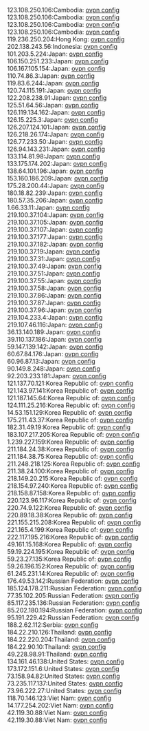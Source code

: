 123.108.250.106:Cambodia: [ovpn config](vpn/123_108_250_106.ovpn)  
123.108.250.106:Cambodia: [ovpn config](vpn/123_108_250_106.ovpn)  
123.108.250.106:Cambodia: [ovpn config](vpn/123_108_250_106.ovpn)  
123.108.250.106:Cambodia: [ovpn config](vpn/123_108_250_106.ovpn)  
119.236.250.204:Hong Kong: [ovpn config](vpn/119_236_250_204.ovpn)  
202.138.243.56:Indonesia: [ovpn config](vpn/202_138_243_56.ovpn)  
101.203.5.224:Japan: [ovpn config](vpn/101_203_5_224.ovpn)  
106.150.251.233:Japan: [ovpn config](vpn/106_150_251_233.ovpn)  
106.167.105.154:Japan: [ovpn config](vpn/106_167_105_154.ovpn)  
110.74.86.3:Japan: [ovpn config](vpn/110_74_86_3.ovpn)  
119.83.6.244:Japan: [ovpn config](vpn/119_83_6_244.ovpn)  
120.74.115.191:Japan: [ovpn config](vpn/120_74_115_191.ovpn)  
122.208.238.91:Japan: [ovpn config](vpn/122_208_238_91.ovpn)  
125.51.64.56:Japan: [ovpn config](vpn/125_51_64_56.ovpn)  
126.119.134.162:Japan: [ovpn config](vpn/126_119_134_162.ovpn)  
126.15.225.3:Japan: [ovpn config](vpn/126_15_225_3.ovpn)  
126.207.124.101:Japan: [ovpn config](vpn/126_207_124_101.ovpn)  
126.218.26.174:Japan: [ovpn config](vpn/126_218_26_174.ovpn)  
126.77.233.50:Japan: [ovpn config](vpn/126_77_233_50.ovpn)  
126.94.143.231:Japan: [ovpn config](vpn/126_94_143_231.ovpn)  
133.114.81.98:Japan: [ovpn config](vpn/133_114_81_98.ovpn)  
133.175.174.202:Japan: [ovpn config](vpn/133_175_174_202.ovpn)  
138.64.101.196:Japan: [ovpn config](vpn/138_64_101_196.ovpn)  
153.160.186.209:Japan: [ovpn config](vpn/153_160_186_209.ovpn)  
175.28.200.44:Japan: [ovpn config](vpn/175_28_200_44.ovpn)  
180.18.82.239:Japan: [ovpn config](vpn/180_18_82_239.ovpn)  
180.57.35.206:Japan: [ovpn config](vpn/180_57_35_206.ovpn)  
1.66.33.11:Japan: [ovpn config](vpn/1_66_33_11.ovpn)  
219.100.37.104:Japan: [ovpn config](vpn/219_100_37_104.ovpn)  
219.100.37.105:Japan: [ovpn config](vpn/219_100_37_105.ovpn)  
219.100.37.107:Japan: [ovpn config](vpn/219_100_37_107.ovpn)  
219.100.37.177:Japan: [ovpn config](vpn/219_100_37_177.ovpn)  
219.100.37.182:Japan: [ovpn config](vpn/219_100_37_182.ovpn)  
219.100.37.19:Japan: [ovpn config](vpn/219_100_37_19.ovpn)  
219.100.37.31:Japan: [ovpn config](vpn/219_100_37_31.ovpn)  
219.100.37.49:Japan: [ovpn config](vpn/219_100_37_49.ovpn)  
219.100.37.51:Japan: [ovpn config](vpn/219_100_37_51.ovpn)  
219.100.37.55:Japan: [ovpn config](vpn/219_100_37_55.ovpn)  
219.100.37.58:Japan: [ovpn config](vpn/219_100_37_58.ovpn)  
219.100.37.86:Japan: [ovpn config](vpn/219_100_37_86.ovpn)  
219.100.37.87:Japan: [ovpn config](vpn/219_100_37_87.ovpn)  
219.100.37.96:Japan: [ovpn config](vpn/219_100_37_96.ovpn)  
219.104.233.4:Japan: [ovpn config](vpn/219_104_233_4.ovpn)  
219.107.46.116:Japan: [ovpn config](vpn/219_107_46_116.ovpn)  
36.13.140.189:Japan: [ovpn config](vpn/36_13_140_189.ovpn)  
39.110.137.186:Japan: [ovpn config](vpn/39_110_137_186.ovpn)  
59.147.139.142:Japan: [ovpn config](vpn/59_147_139_142.ovpn)  
60.67.84.176:Japan: [ovpn config](vpn/60_67_84_176.ovpn)  
60.96.87.13:Japan: [ovpn config](vpn/60_96_87_13.ovpn)  
90.149.8.248:Japan: [ovpn config](vpn/90_149_8_248.ovpn)  
92.203.233.181:Japan: [ovpn config](vpn/92_203_233_181.ovpn)  
121.137.70.121:Korea Republic of: [ovpn config](vpn/121_137_70_121.ovpn)  
121.143.97.141:Korea Republic of: [ovpn config](vpn/121_143_97_141.ovpn)  
121.187.145.64:Korea Republic of: [ovpn config](vpn/121_187_145_64.ovpn)  
124.111.25.216:Korea Republic of: [ovpn config](vpn/124_111_25_216.ovpn)  
14.53.151.129:Korea Republic of: [ovpn config](vpn/14_53_151_129.ovpn)  
175.211.43.37:Korea Republic of: [ovpn config](vpn/175_211_43_37.ovpn)  
182.31.49.19:Korea Republic of: [ovpn config](vpn/182_31_49_19.ovpn)  
183.107.217.205:Korea Republic of: [ovpn config](vpn/183_107_217_205.ovpn)  
1.239.227.159:Korea Republic of: [ovpn config](vpn/1_239_227_159.ovpn)  
211.184.24.38:Korea Republic of: [ovpn config](vpn/211_184_24_38.ovpn)  
211.184.38.75:Korea Republic of: [ovpn config](vpn/211_184_38_75.ovpn)  
211.248.218.125:Korea Republic of: [ovpn config](vpn/211_248_218_125.ovpn)  
211.38.24.100:Korea Republic of: [ovpn config](vpn/211_38_24_100.ovpn)  
218.149.20.215:Korea Republic of: [ovpn config](vpn/218_149_20_215.ovpn)  
218.154.97.240:Korea Republic of: [ovpn config](vpn/218_154_97_240.ovpn)  
218.158.87.158:Korea Republic of: [ovpn config](vpn/218_158_87_158.ovpn)  
220.123.96.117:Korea Republic of: [ovpn config](vpn/220_123_96_117.ovpn)  
220.74.9.122:Korea Republic of: [ovpn config](vpn/220_74_9_122.ovpn)  
220.89.18.38:Korea Republic of: [ovpn config](vpn/220_89_18_38.ovpn)  
221.155.215.208:Korea Republic of: [ovpn config](vpn/221_155_215_208.ovpn)  
221.165.4.199:Korea Republic of: [ovpn config](vpn/221_165_4_199.ovpn)  
222.117.195.216:Korea Republic of: [ovpn config](vpn/222_117_195_216.ovpn)  
49.161.15.168:Korea Republic of: [ovpn config](vpn/49_161_15_168.ovpn)  
59.19.224.195:Korea Republic of: [ovpn config](vpn/59_19_224_195.ovpn)  
59.23.27.135:Korea Republic of: [ovpn config](vpn/59_23_27_135.ovpn)  
59.26.196.152:Korea Republic of: [ovpn config](vpn/59_26_196_152.ovpn)  
61.245.231.14:Korea Republic of: [ovpn config](vpn/61_245_231_14.ovpn)  
176.49.53.142:Russian Federation: [ovpn config](vpn/176_49_53_142.ovpn)  
185.124.178.211:Russian Federation: [ovpn config](vpn/185_124_178_211.ovpn)  
77.35.102.205:Russian Federation: [ovpn config](vpn/77_35_102_205.ovpn)  
85.117.235.136:Russian Federation: [ovpn config](vpn/85_117_235_136.ovpn)  
85.202.180.194:Russian Federation: [ovpn config](vpn/85_202_180_194.ovpn)  
95.191.229.42:Russian Federation: [ovpn config](vpn/95_191_229_42.ovpn)  
188.2.62.112:Serbia: [ovpn config](vpn/188_2_62_112.ovpn)  
184.22.210.126:Thailand: [ovpn config](vpn/184_22_210_126.ovpn)  
184.22.220.204:Thailand: [ovpn config](vpn/184_22_220_204.ovpn)  
184.22.90.10:Thailand: [ovpn config](vpn/184_22_90_10.ovpn)  
49.228.98.91:Thailand: [ovpn config](vpn/49_228_98_91.ovpn)  
134.161.46.138:United States: [ovpn config](vpn/134_161_46_138.ovpn)  
173.172.151.6:United States: [ovpn config](vpn/173_172_151_6.ovpn)  
73.158.94.82:United States: [ovpn config](vpn/73_158_94_82.ovpn)  
73.235.117.137:United States: [ovpn config](vpn/73_235_117_137.ovpn)  
73.96.222.27:United States: [ovpn config](vpn/73_96_222_27.ovpn)  
118.70.146.123:Viet Nam: [ovpn config](vpn/118_70_146_123.ovpn)  
14.177.254.202:Viet Nam: [ovpn config](vpn/14_177_254_202.ovpn)  
42.119.30.88:Viet Nam: [ovpn config](vpn/42_119_30_88.ovpn)  
42.119.30.88:Viet Nam: [ovpn config](vpn/42_119_30_88.ovpn)  
